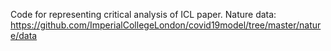 Code for representing critical analysis of ICL paper.
Nature data: https://github.com/ImperialCollegeLondon/covid19model/tree/master/nature/data

